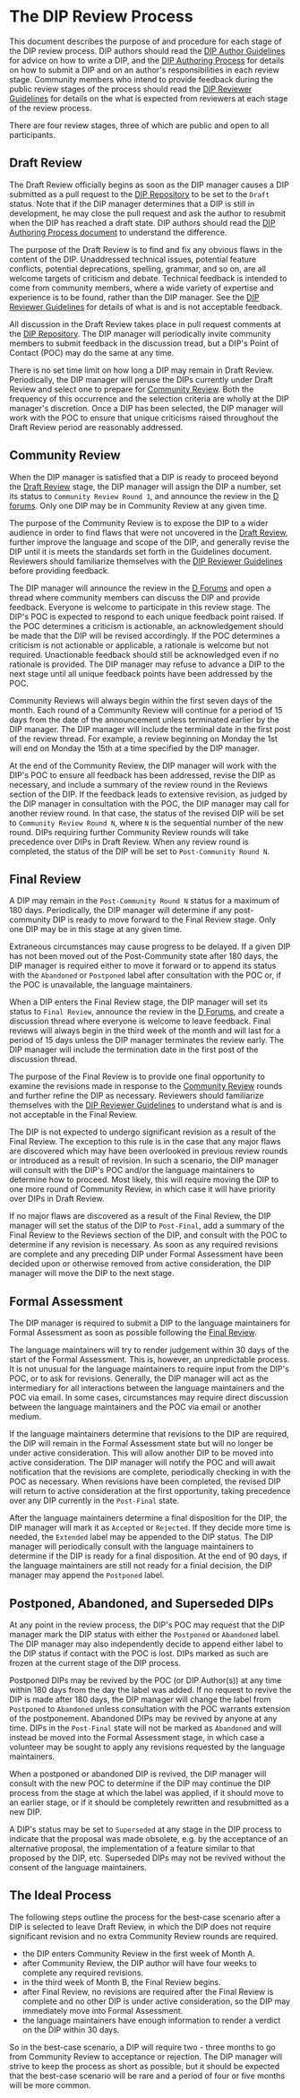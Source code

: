 # The DIP Review Process
This document describes the purpose of and procedure for each stage of the DIP review process. DIP authors should read the [DIP Author Guidelines](./guidelines-authors.md) for advice on how to write a DIP, and the [DIP Authoring Process](./process-authoring.md) for details on how to submit a DIP and on an author's responsibilities in each review stage. Community members who intend to provide feedback during the public review stages of the process should read the [DIP Reviewer Guidelines](guidelines-reviewers.md) for details on the what is expected from reviewers at each stage of the review process.

There are four review stages, three of which are public and open to all participants.

## Draft Review
The Draft Review officially begins as soon as the DIP manager causes a DIP submitted as a pull request to the [DIP Repository] to be set to the `Draft` status. Note that if the DIP manager determines that a DIP is still in development, he may close the pull request and ask the author to resubmit when the DIP has reached a draft state. DIP authors should read the [DIP Authoring Process document](./process-authoring.md) to understand the difference.

The purpose of the Draft Review is to find and fix any obvious flaws in the content of the DIP. Unaddressed technical issues, potential feature conflicts, potential deprecations, spelling, grammar, and so on, are all welcome targets of criticism and debate. Technical feedback is intended to come from community members, where a wide variety of expertise and experience is to be found, rather than the DIP manager. See the [DIP Reviewer Guidelines] for details of what is and is not acceptable feedback.

All discussion in the Draft Review takes place in pull request comments at the [DIP Repository]. The DIP manager will periodically invite community members to submit feedback in the discussion tread, but a DIP's Point of Contact (POC) may do the same at any time.

There is no set time limit on how long a DIP may remain in Draft Review. Periodically, the DIP manager will peruse the DIPs currently under Draft Review and select one to prepare for [Community Review](#community-review). Both the frequency of this occurrence and the selection criteria are wholly at the DIP manager's discretion. Once a DIP has been selected, the DIP manager will work with the POC to ensure that unique criticisms raised throughout the Draft Review period are reasonably addressed.

## Community Review
When the DIP manager is satisfied that a DIP is ready to proceed beyond the [Draft Review](#draft-review) stage, the DIP manager will assign the DIP a number, set its status to `Community Review Round 1`, and announce the review in the [D forums]. Only one DIP may be in Community Review at any given time.

The purpose of the Community Review is to expose the DIP to a wider audience in order to find flaws that were not uncovered in the [Draft Review](#draft-review), further improve the language and scope of the DIP, and generally revise the DIP until it is meets the standards set forth in the Guidelines document. Reviewers should familiarize themselves with the [DIP Reviewer Guidelines] before providing feedback.

The DIP manager will announce the review in the [D Forums] and open a thread where community members can discuss the DIP and provide feedback. Everyone is welcome to participate in this review stage. The DIP's POC is expected to respond to each unique feedback point raised. If the POC determines a criticism is actionable, an acknowledgement should be made that the DIP will be revised accordingly. If the POC determines a criticism is not actionable or applicable, a rationale is welcome but not required. Unactionable feedback should still be acknowledged even if no rationale is provided. The DIP manager may refuse to advance a DIP to the next stage until all unique feedback points have been addressed by the POC.

Community Reviews will always begin within the first seven days of the month. Each round of a Community Review will continue for a period of 15 days from the date of the announcement unless terminated earlier by the DIP manager. The DIP manager will include the terminal date in the first post of the review thread. For example, a review beginning on Monday the 1st will end on Monday the 15th at a time specified by the DIP manager.

At the end of the Community Review, the DIP manager will work with the DIP's POC to ensure all feedback has been addressed, revise the DIP as necessary, and include a summary of the review round in the Reviews section of the DIP. If the feedback leads to extensive revision, as judged by the DIP manager in consultation with the POC, the DIP manager may call for another review round. In that case, the status of the revised DIP will be set to `Community Review Round N`, where `N` is the sequential number of the new round. DIPs requiring further Community Review rounds will take precedence over DIPs in Draft Review. When any review round is completed, the status of the DIP will be set to `Post-Community Round N`.

## Final Review
A DIP may remain in the `Post-Community Round N` status for a maximum of 180 days. Periodically, the DIP manager will determine if any post-community DIP is ready to move forward to the Final Review stage. Only one DIP may be in this stage at any given time.

Extraneous circumstances may cause progress to be delayed. If a given DIP has not been moved out of the Post-Community state after 180 days, the DIP manager is required either to move it forward or to append its status with the `Abandoned` or `Postponed` label after consultation with the POC or, if the POC is unavailable, the language maintainers.

When a DIP enters the Final Review stage, the DIP manager will set its status to `Final Review`, announce the review in the [D Forums], and create a discussion thread where everyone is welcome to leave feedback. Final reviews will always begin in the third week of the month and will last for a period of 15 days unless the DIP manager terminates the review early. The DIP manager will include the termination date in the first post of the discussion thread.

The purpose of the Final Review is to provide one final opportunity to examine the revisions made in response to the [Community Review](#community-review) rounds and further refine the DIP as necessary. Reviewers should familiarize themselves with the [DIP Reviewer Guidelines] to understand what is and is not acceptable in the Final Review.

The DIP is not expected to undergo significant revision as a result of the Final Review. The exception to this rule is in the case that any major flaws are discovered which may have been overlooked in previous review rounds or introduced as a result of revision. In such a scenario, the DIP manager will consult with the DIP's POC and/or the language maintainers to determine how to proceed. Most likely, this will require moving the DIP to one more round of Community Review, in which case it will have priority over DIPs in Draft Review.

If no major flaws are discovered as a result of the Final Review, the DIP manager will set the status of the DIP to `Post-Final`, add a summary of the Final Review to the Reviews section of the DIP, and consult with the POC to determine if any revision is necessary. As soon as any required revisions are complete and any preceding DIP under Formal Assessment have been decided upon or otherwise removed from active consideration, the DIP manager will move the DIP to the next stage.

## Formal Assessment
The DIP manager is required to submit a DIP to the language maintainers for Formal Assessment as soon as possible following the [Final Review](#final-review).

The language maintainers will try to render judgement within 30 days of the start of the Formal Assessment. This is, however, an unpredictable process. It is not unusual for the language maintainers to require input from the DIP's POC, or to ask for revisions. Generally, the DIP manager will act as the intermediary for all interactions between the language maintainers and the POC via email. In some cases, circumstances may require direct discussion between the language maintainers and the POC via email or another medium.

If the language maintainers determine that revisions to the DIP are required, the DIP will remain in the Formal Assessment state but will no longer be under active consideration. This will allow another DIP to be moved into active consideration. The DIP manager will notify the POC and will await notification that the revisions are complete, periodically checking in with the POC as necessary. When revisions have been completed, the revised DIP will return to active consideration at the first opportunity, taking precedence over any DIP currently in the `Post-Final` state.

After the language maintainers determine a final disposition for the DIP, the DIP manager will mark it as `Accepted` or `Rejected`. If they decide more time is needed, the `Extended` label may be appended to the DIP status. The DIP manager will periodically consult with the language maintainers to determine if the DIP is ready for a final disposition. At the end of 90 days, if the language maintainers are still not ready for a finial decision, the DIP manager may append the `Postponed` label.

## Postponed, Abandoned, and Superseded DIPs
At any point in the review process, the DIP's POC may request that the DIP manager mark the DIP status with either the `Postponed` or `Abandoned` label. The DIP manager may also independently decide to append either label to the DIP status if contact with the POC is lost. DIPs marked as such are frozen at the current stage of the DIP process.

Postponed DIPs may be revived by the POC (or DIP Author(s)) at any time within 180 days from the day the label was added. If no request to revive the DIP is made after 180 days, the DIP manager will change the label from `Postponed` to `Abandoned` unless consultation with the POC warrants extension of the postponement.  Abandoned DIPs may be revived by anyone at any time. DIPs in the `Post-Final` state will not be marked as `Abandoned` and will instead be moved into the Formal Assessment stage, in which case a volunteer may be sought to apply any revisions requested by the language maintainers.

When a postponed or abandoned DIP is revived, the DIP manager will consult with the new POC to determine if the DIP may continue the DIP process from the stage at which the label was applied, if it should move to an earlier stage, or if it should be completely rewritten and resubmitted as a new DIP.

A DIP's status may be set to `Superseded` at any stage in the DIP process to indicate that the proposal was made obsolete, e.g. by the acceptance of an alternative proposal, the implementation of a feature similar to that proposed by the DIP, etc. Superseded DIPs may not be revived without the consent of the language maintainers.

## The Ideal Process
The following steps outline the process for the best-case scenario after a DIP is selected to leave Draft Review, in which the DIP does not require significant revision and no extra Community Review rounds are required.

* the DIP enters Community Review in the first week of Month A.
* after Community Review, the DIP author will have four weeks to complete any required revisions.
* in the third week of Month B, the Final Review begins.
* after Final Review, no revisions are required after the Final Review is complete and no other DIP is under active consideration, so the DIP may immediately move into Formal Assessment.
* the language maintainers have enough information to render a verdict on the DIP within 30 days.

So in the best-case scenario, a DIP will require two - three months to go from Community Review to acceptance or rejection. The DIP manager will strive to keep the process as short as possible, but it should be expected that the best-case scenario will be rare and a period of four or five months will be more common.

[DIP Repository]: https://github.com/dlang/DIPs
[D Forums]: https://forum.dlang.org/
[DIP Reviewer Guidelines]: ./guidelines-reviewers
